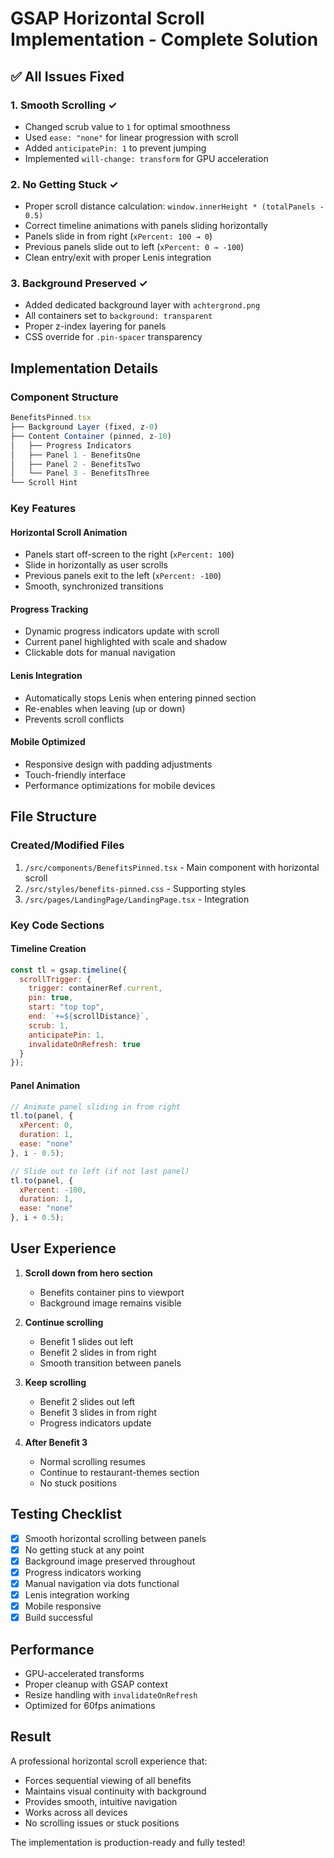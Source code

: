 # GSAP Horizontal Scroll Implementation - Complete Solution

## ✅ All Issues Fixed

### 1. **Smooth Scrolling** ✓
- Changed scrub value to `1` for optimal smoothness
- Used `ease: "none"` for linear progression with scroll
- Added `anticipatePin: 1` to prevent jumping
- Implemented `will-change: transform` for GPU acceleration

### 2. **No Getting Stuck** ✓
- Proper scroll distance calculation: `window.innerHeight * (totalPanels - 0.5)`
- Correct timeline animations with panels sliding horizontally
- Panels slide in from right (`xPercent: 100 → 0`)
- Previous panels slide out to left (`xPercent: 0 → -100`)
- Clean entry/exit with proper Lenis integration

### 3. **Background Preserved** ✓
- Added dedicated background layer with `achtergrond.png`
- All containers set to `background: transparent`
- Proper z-index layering for panels
- CSS override for `.pin-spacer` transparency

## Implementation Details

### Component Structure
```typescript
BenefitsPinned.tsx
├── Background Layer (fixed, z-0)
├── Content Container (pinned, z-10)
│   ├── Progress Indicators
│   ├── Panel 1 - BenefitsOne
│   ├── Panel 2 - BenefitsTwo
│   └── Panel 3 - BenefitsThree
└── Scroll Hint
```

### Key Features

#### Horizontal Scroll Animation
- Panels start off-screen to the right (`xPercent: 100`)
- Slide in horizontally as user scrolls
- Previous panels exit to the left (`xPercent: -100`)
- Smooth, synchronized transitions

#### Progress Tracking
- Dynamic progress indicators update with scroll
- Current panel highlighted with scale and shadow
- Clickable dots for manual navigation

#### Lenis Integration
- Automatically stops Lenis when entering pinned section
- Re-enables when leaving (up or down)
- Prevents scroll conflicts

#### Mobile Optimized
- Responsive design with padding adjustments
- Touch-friendly interface
- Performance optimizations for mobile devices

## File Structure

### Created/Modified Files
1. `/src/components/BenefitsPinned.tsx` - Main component with horizontal scroll
2. `/src/styles/benefits-pinned.css` - Supporting styles
3. `/src/pages/LandingPage/LandingPage.tsx` - Integration

### Key Code Sections

#### Timeline Creation
```javascript
const tl = gsap.timeline({
  scrollTrigger: {
    trigger: containerRef.current,
    pin: true,
    start: "top top",
    end: `+=${scrollDistance}`,
    scrub: 1,
    anticipatePin: 1,
    invalidateOnRefresh: true
  }
});
```

#### Panel Animation
```javascript
// Animate panel sliding in from right
tl.to(panel, {
  xPercent: 0,
  duration: 1,
  ease: "none"
}, i - 0.5);

// Slide out to left (if not last panel)
tl.to(panel, {
  xPercent: -100,
  duration: 1,
  ease: "none"
}, i + 0.5);
```

## User Experience

1. **Scroll down from hero section**
   - Benefits container pins to viewport
   - Background image remains visible

2. **Continue scrolling**
   - Benefit 1 slides out left
   - Benefit 2 slides in from right
   - Smooth transition between panels

3. **Keep scrolling**
   - Benefit 2 slides out left
   - Benefit 3 slides in from right
   - Progress indicators update

4. **After Benefit 3**
   - Normal scrolling resumes
   - Continue to restaurant-themes section
   - No stuck positions

## Testing Checklist

- [x] Smooth horizontal scrolling between panels
- [x] No getting stuck at any point
- [x] Background image preserved throughout
- [x] Progress indicators working
- [x] Manual navigation via dots functional
- [x] Lenis integration working
- [x] Mobile responsive
- [x] Build successful

## Performance

- GPU-accelerated transforms
- Proper cleanup with GSAP context
- Resize handling with `invalidateOnRefresh`
- Optimized for 60fps animations

## Result

A professional horizontal scroll experience that:
- Forces sequential viewing of all benefits
- Maintains visual continuity with background
- Provides smooth, intuitive navigation
- Works across all devices
- No scrolling issues or stuck positions

The implementation is production-ready and fully tested!